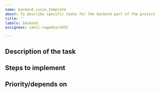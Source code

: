 ```yaml
---
name: backend_issue_template
about: To describe specific tasks for the backend part of the project
title: ''
labels: backend
assignees: sahil-sagwekar2652

---
```


## Description of the task


## Steps to implement


## Priority/depends on
